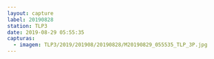 ```yaml
---
layout: capture
label: 20190828
station: TLP3
date: 2019-08-29 05:55:35
capturas:
  - imagem: TLP3/2019/201908/20190828/M20190829_055535_TLP_3P.jpg
---
```

